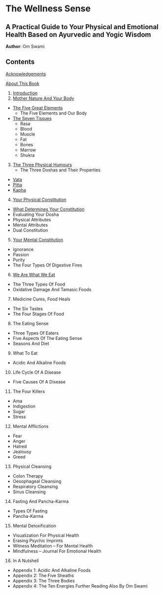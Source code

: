 # The Wellness Sense
## A Practical Guide to Your Physical and Emotional Health Based on Ayurvedic and Yogic Wisdom
**Author**: Om Swami

## Contents

[Acknowledgements](Acknowledgements.md)

[About This Book](About-This-Book.md)

1. [Introduction](01-Introduction.md)
2. [Mother Nature And Your Body](02-Mother-Nature-and-Your-Body.md)
- [The Five Great Elements](02-Mother-Nature-and-Your-Body.md#the-five-great-elements)
  - The Five Elements and Our Body
- [The Seven Tissues](02-Mother-Nature-and-Your-Body.md#the-five-elements-and-our-body)
  - Rasa
  - Blood
  - Muscle
  - Fat
  - Bones
  - Marrow
  - Shukra
3. [The Three Physical Humours](03-The-Three-Physical-Humours.md)
    - The Three Doshas and Their Properties
- [Vata](03-The-Three-Physical-Humours.md#vata)
- [Pitta](03-The-Three-Physical-Humours.md#pitta)
- [Kapha](03-The-Three-Physical-Humours.md#kapha)
4. [Your Physical Constitution](04-Your-Physical-Constitution.md)
- [What Determines Your Constitution](04-Your-Physical-Constitution.md#what-determines-your-constitution)
- Evaluating Your Dosha
- Physical Attributes
- Mental Attributes
- Dual Constitution
5. [Your Mental Constitution](05-Your-Mental-Constitution.md)
- Ignorance
- Passion
- Purity
- The Four Types Of Digestive Fires
6. [We Are What We Eat](06-We-Are-What-We-Eat.md)
- The Three Types Of Food
- Oxidative Damage And Tamasic Foods
7. Medicine Cures, Food Heals
- The Six Tastes
- The Four Stages Of Food
8. The Eating Sense
- Three Types Of Eaters
- Five Aspects Of The Eating Sense
- Seasons And Diet
9. What To Eat
- Acidic And Alkaline Foods
10. Life Cycle Of A Disease
- Five Causes Of A Disease
11. The Four Killers
- Ama
- Indigestion
- Sugar
- Stress
12. Mental Afflictions
- Fear
- Anger
- Hatred
- Jealousy
- Greed
13. Physical Cleansing
- Colon Therapy
- Oesophageal Cleansing
- Respiratory Cleansing
- Sinus Cleansing
14. Fasting And Pancha-Karma
- Types Of Fasting
- Pancha-Karma
15. Mental Detoxification
- Visualization For Physical Health
- Erasing Psychic Imprints
- Witness Meditation – For Mental Health
- Mindfulness – Journal For Emotional Health
16. In A Nutshell
- Appendix 1: Acidic And Alkaline Foods
- Appendix 2: The Five Sheaths
- Appendix 3: The Three Bodies
- Appendix 4: The Ten Energies
Further Reading
Also By Om Swami
